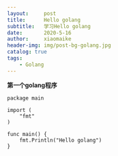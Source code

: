 ```yaml
---
layout:     post
title:      Hello golang
subtitle:   学习Hello golang
date:       2020-5-16
author:     xiaomaike
header-img: img/post-bg-golang.jpg
catalog: true
tags:
    - Golang
---
```

**第一个golang程序**
```
package main

import (
	"fmt"
)

func main() {
	fmt.Println("Hello golang")
}

```


